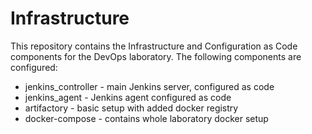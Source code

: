 # Infrastructure
This repository contains the Infrastructure and Configuration as Code components for the DevOps laboratory. The following components are configured:

* jenkins_controller - main Jenkins server, configured as code
* jenkins_agent - Jenkins agent configured as code
* artifactory - basic setup with added docker registry 
* docker-compose - contains whole laboratory docker setup
